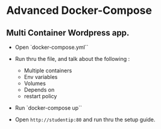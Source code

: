 # Advanced Docker-Compose

## Multi Container Wordpress app.

- Open `docker-compose.yml``
- Run thru the file, and talk about the following :
    - Multiple containers
    - Env variables
    - Volumes
    - Depends on
    - restart policy

- Run `docker-compose up``
- Open `http://studentip:80` and run thru the setup guide.